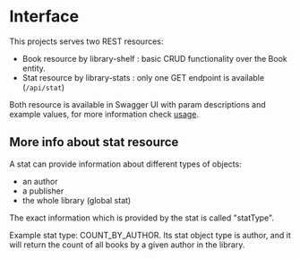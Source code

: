 # Interface

This projects serves two REST resources:

- Book resource by library-shelf : basic CRUD functionality over the Book entity.
- Stat resource by library-stats : only one GET endpoint is available (`/api/stat`)
    
Both resource is available in Swagger UI with param descriptions and example values, for more information check [usage](docs/usage.md).

## More info about stat resource

A stat can provide information about different types of objects:

- an author
- a publisher
- the whole library (global stat)

The exact information which is provided by the stat is called "statType".

Example stat type: COUNT_BY_AUTHOR. Its stat object type is author, and it will return the count of all books by a given author in the library.

